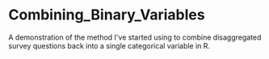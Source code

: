 # Combining_Binary_Variables
A demonstration of the method I've started using to combine disaggregated survey questions back into a single categorical variable in R.

